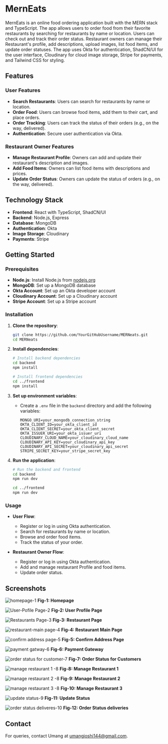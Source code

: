 
# MernEats

MernEats is an online food ordering application built with the MERN stack and TypeScript. The app allows users to order food from their favorite restaurants by searching for restaurants by name or location. Users can check out and track their order status. Restaurant owners can manage their Restaurant's profile, add descriptions, upload images, list food items, and update order statuses. The app uses Okta for authentication, ShadCN/UI for the user interface, Cloudinary for cloud image storage, Stripe for payments, and Tailwind CSS for styling.

## Features

### User Features
- **Search Restaurants**: Users can search for restaurants by name or location.
- **Order Food**: Users can browse food items, add them to their cart, and place orders.
- **Order Tracking**: Users can track the status of their orders (e.g., on the way, delivered).
- **Authentication**: Secure user authentication via Okta.

### Restaurant Owner Features
- **Manage Restaurant Profile**: Owners can add and update their restaurant's description and images.
- **Add Food Items**: Owners can list food items with descriptions and prices.
- **Update Order Status**: Owners can update the status of orders (e.g., on the way, delivered).

## Technology Stack
- **Frontend**: React with TypeScript, ShadCN/UI
- **Backend**: Node.js, Express
- **Database**: MongoDB
- **Authentication**: Okta
- **Image Storage**: Cloudinary
- **Payments**: Stripe

## Getting Started

### Prerequisites
- **Node.js**: Install Node.js from [nodejs.org](https://nodejs.org/)
- **MongoDB**: Set up a MongoDB database
- **Okta Account**: Set up an Okta developer account
- **Cloudinary Account**: Set up a Cloudinary account
- **Stripe Account**: Set up a Stripe account

### Installation

1. **Clone the repository**:
    ```bash
    git clone https://github.com/YourGitHubUsername/MERNeats.git
    cd MERNeats
    ```

2. **Install dependencies**:
    ```bash
    # Install backend dependencies
    cd backend
    npm install

    # Install frontend dependencies
    cd ../frontend
    npm install
    ```

3. **Set up environment variables**:
    - Create a `.env` file in the `backend` directory and add the following variables:
        ```plaintext
        MONGO_URI=your_mongodb_connection_string
        OKTA_CLIENT_ID=your_okta_client_id
        OKTA_CLIENT_SECRET=your_okta_client_secret
        OKTA_ISSUER_URI=your_okta_issuer_uri
        CLOUDINARY_CLOUD_NAME=your_cloudinary_cloud_name
        CLOUDINARY_API_KEY=your_cloudinary_api_key
        CLOUDINARY_API_SECRET=your_cloudinary_api_secret
        STRIPE_SECRET_KEY=your_stripe_secret_key
        ```

4. **Run the application**:
    ```bash
    # Run the backend and frontend
    cd backend
    npm run dev

    cd ../frontend
    npm run dev
    ```

### Usage

- **User Flow**:
    - Register or log in using Okta authentication.
    - Search for restaurants by name or location.
    - Browse and order food items.
    - Track the status of your order.

- **Restaurant Owner Flow**:
    - Register or log in using Okta authentication.
    - Add and manage restaurant Profile and food items.
    - Update order status.

## Screenshots

![homepage-1](https://github.com/UMANG-EXE/MernEats/assets/134010626/d1b472ce-e5b2-4852-9dbf-0dbb8ba7f4aa)
**Fig-1: Homepage**



![User-Pofile Page-2](https://github.com/UMANG-EXE/MernEats/assets/134010626/cb702ee7-65c8-48c0-a87f-9c0925babc6f)
**Fig-2: User Profile Page**



![Restaurants Page-3](https://github.com/UMANG-EXE/MernEats/assets/134010626/dbebfb08-19d0-4fa7-bd76-b08152dce2ce)
**Fig-3: Restaurant Page**



![restaurant-main page-4](https://github.com/UMANG-EXE/MernEats/assets/134010626/2faea44c-faed-4146-ab02-27e60767a01f)
**Fig-4: Restaurant Main Page**



![confirm address page-5](https://github.com/UMANG-EXE/MernEats/assets/134010626/36e7c6a8-bffc-493d-ba04-01f6906fb092)
**Fig-5:  Confirm Address Page**



![payment gatway-6](https://github.com/UMANG-EXE/MernEats/assets/134010626/5a61b07b-9641-4624-82c9-cd0d8453bc5c)
**Fig-6: Payment Gateway**



![order status for customer-7](https://github.com/UMANG-EXE/MernEats/assets/134010626/ca59395d-95fe-404f-a907-a9a19377f862)
**Fig-7: Order Status for Customers**



![manage restaurant  1 -8](https://github.com/UMANG-EXE/MernEats/assets/134010626/74d64e3e-eac8-4371-b3be-f71280df6bd6)
**Fig-8: Manage Restaurant 1**



![manage restaurant  2 -8](https://github.com/UMANG-EXE/MernEats/assets/134010626/b10add95-8678-4a25-8d58-d86cb2fc59b0)
**Fig-9: Manage Restaurant 2**



![manage restaurant  3 -8](https://github.com/UMANG-EXE/MernEats/assets/134010626/09aa7745-db3e-4a00-a8b2-4317ce0d350d)
**Fig-10: Manage Restaurant 3**



![update status-9](https://github.com/UMANG-EXE/MernEats/assets/134010626/7f07a7e0-df65-4e49-9eda-1ab6f3fd2477)
**Fig-11: Update Status**



![order status deliveres-10](https://github.com/UMANG-EXE/MernEats/assets/134010626/b74ee9e0-054a-4112-a305-1bffb18f6bd1)
**Fig-12: Order Status deliveries**

## Contact

For queries, contact Umang at umangjoshi144@gmail.com.
